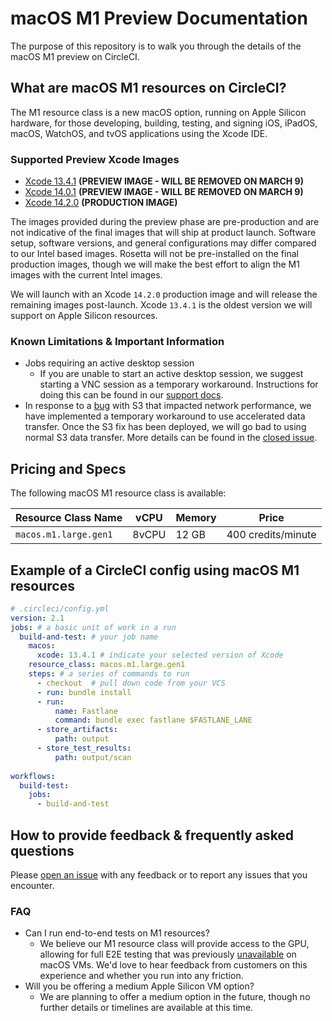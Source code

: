 # macOS M1 Preview Documentation

The purpose of this repository is to walk you through the details of the macOS M1 preview on CircleCI.

## What are macOS M1 resources on CircleCI?

The M1 resource class is a new macOS option, running on Apple Silicon hardware, for those developing, building, testing, and signing iOS, iPadOS, macOS, WatchOS, and tvOS applications using the Xcode IDE.

### Supported Preview Xcode Images
* [Xcode 13.4.1](https://gist.github.com/BytesGuy/febf02b354dce391d7a14cb994b09d99#file-xcode13-txt) **(PREVIEW IMAGE - WILL BE REMOVED ON MARCH 9)**
* [Xcode 14.0.1](https://gist.github.com/BytesGuy/febf02b354dce391d7a14cb994b09d99#file-xcode14-txt) **(PREVIEW IMAGE - WILL BE REMOVED ON MARCH 9)**
* [Xcode 14.2.0](https://circle-macos-docs.s3.amazonaws.com/image-manifest/v11441/manifest.txt) **(PRODUCTION IMAGE)**

The images provided during the preview phase are pre-production and are not indicative of the final images that will ship at product launch. Software setup, software versions, and general configurations may differ compared to our Intel based images. Rosetta will not be pre-installed on the final production images, though we will make the best effort to align the M1 images with the current Intel images.

We will launch with an Xcode `14.2.0` production image and will release the remaining images post-launch. Xcode `13.4.1` is the oldest version we will support on Apple Silicon resources. 

### Known Limitations & Important Information
* Jobs requiring an active desktop session
   * If you are unable to start an active desktop session, we suggest starting a VNC session as a temporary workaround. Instructions for doing this can be found in our [support docs](https://support.circleci.com/hc/en-us/articles/360020345334-How-to-connect-to-a-macOS-container-via-VNC).
* In response to a [bug](https://github.com/aws/aws-cli/issues/7481) with S3 that impacted network performance, we have implemented a temporary workaround to use accelerated data transfer. Once the S3 fix has been deployed, we will go bad to using normal S3 data transfer. More details can be found in the [closed issue](https://github.com/CircleCI-Public/macOS-M1-Preview-Documentation/issues/1).

## Pricing and Specs
The following macOS M1 resource class is available:

|Resource Class Name|vCPU|Memory|Price
|---|---|---|---|
|`macos.m1.large.gen1`|8vCPU|12 GB|400 credits/minute

## Example of a CircleCI config using macOS M1 resources
```yaml
# .circleci/config.yml
version: 2.1
jobs: # a basic unit of work in a run
  build-and-test: # your job name
    macos:
      xcode: 13.4.1 # indicate your selected version of Xcode
    resource_class: macos.m1.large.gen1
    steps: # a series of commands to run
      - checkout  # pull down code from your VCS
      - run: bundle install
      - run:
          name: Fastlane
          command: bundle exec fastlane $FASTLANE_LANE
      - store_artifacts:
          path: output
      - store_test_results:
          path: output/scan
          
workflows:
  build-test:
    jobs:
      - build-and-test
```
## How to provide feedback & frequently asked questions
Please [open an issue](https://github.com/CircleCI-Public/macos-dedicated-host-preview-docs/issues) with any feedback or to report any issues that you encounter.
### FAQ
* Can I run end-to-end tests on M1 resources?
  * We believe our M1 resource class will provide access to the GPU, allowing for full E2E testing that was previously [unavailable](https://support.circleci.com/hc/en-us/articles/360052160592-Tests-Fail-With-Error-There-is-no-available-Metal-device-on-this-system-) on macOS VMs. We'd love to hear feedback from customers on this experience and whether you run into any friction.
* Will you be offering a medium Apple Silicon VM option?
  * We are planning to offer a medium option in the future, though no further details or timelines are available at this time. 
